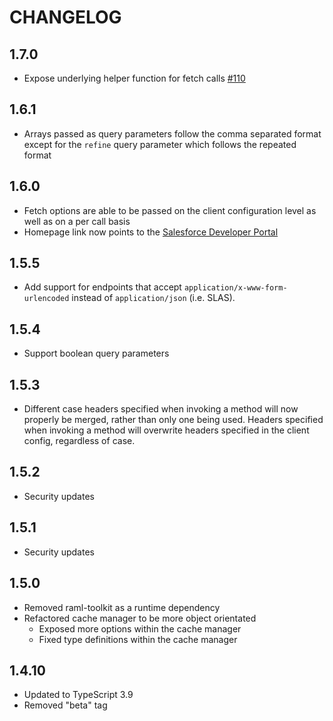 # CHANGELOG

## 1.7.0

* Expose underlying helper function for fetch calls [#110](https://github.com/SalesforceCommerceCloud/commerce-sdk-core/pull/110)

## 1.6.1

* Arrays passed as query parameters follow the comma separated format except for the `refine` query parameter which follows the repeated format

## 1.6.0

* Fetch options are able to be passed on the client configuration level as well as on a per call basis
* Homepage link now points to the [Salesforce Developer Portal](https://developer.salesforce.com/docs/commerce/commerce-api)

## 1.5.5

* Add support for endpoints that accept `application/x-www-form-urlencoded` instead of `application/json` (i.e. SLAS).

## 1.5.4

* Support boolean query parameters

## 1.5.3

* Different case headers specified when invoking a method will now properly be merged, rather than only one being used.
Headers specified when invoking a method will overwrite headers specified in the client config, regardless of case.

## 1.5.2

* Security updates

## 1.5.1

* Security updates

## 1.5.0

* Removed raml-toolkit as a runtime dependency
* Refactored cache manager to be more object orientated
  * Exposed more options within the cache manager
  * Fixed type definitions within the cache manager

## 1.4.10

* Updated to TypeScript 3.9
* Removed "beta" tag
